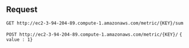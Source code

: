 ## Request

`GET http://ec2-3-94-204-89.compute-1.amazonaws.com/metric/{KEY}/sum`

`POST http://ec2-3-94-204-89.compute-1.amazonaws.com/metric/{KEY}/`
`{ value : 1}`
